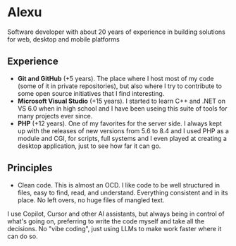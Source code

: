 # Alexu

Software developer with about 20 years of experience in building solutions for web, desktop and mobile platforms

## Experience

- **Git and GitHub** (+5 years). The place where I host most of my code (some of it in private repositories), but also where I try to contribute to some open source initiatives that I find interesting.
- **Microsoft Visual Studio** (+15 years). I started to learn C++ and .NET on VS 6.0 when in high school and I have been useing this suite of tools for many projects ever since.
- **PHP** (+12 years). One of my favorites for the server side. I always kept up with the releases of new versions from 5.6 to 8.4 and I used PHP as a module and CGI, for scripts, full systems and I even played at creating a desktop application, just to see how far it can go.

## Principles

- Clean code. This is almost an OCD. I like code to be well structured in files, easy to find, read, and understand. Everything consistent and in its place. No left overs, no huge files of mangled text.

I use Copilot, Cursor and other AI assistants, but always being in control of what's going on, preferring to write the code myself and take all the decisions. No "vibe coding", just using LLMs to make work faster where it can do so.
